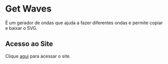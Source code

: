 # Get Waves

É um gerador de ondas que ajuda a fazer diferentes ondas e permite copiar e baixar o SVG.

## Acesso ao Site

Clique [aqui](https://getwaves.io) para acessar o site.